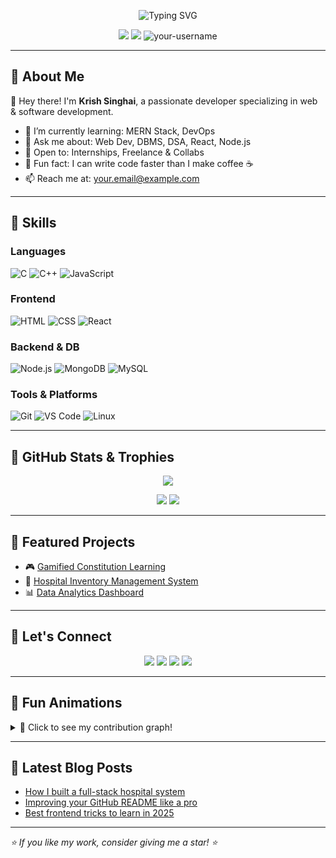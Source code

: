 <!-- Profile Banner / Hero Section -->
<p align="center">
  <img src="https://readme-typing-svg.herokuapp.com?font=Fira+Code&weight=700&pause=1000&color=1AB4F7&width=435&lines=Hi%2C+I'm+Krish+Singhai+%F0%9F%91%8B;Welcome+to+my+GitHub+Profile!;Developer+%7C+Engineer+%7C+Tech+Enthusiast" alt="Typing SVG" />
</p>

<p align="center">
  <img src="https://img.shields.io/badge/Developer-Full%20Stack-blue?style=for-the-badge&logo=appveyor" />
  <img src="https://img.shields.io/github/followers/your-username?label=Follow&style=for-the-badge" />
  <img src="https://komarev.com/ghpvc/?username=your-username&style=for-the-badge&color=blue" alt="your-username" />
</p>

---

## 📌 About Me

👋 Hey there! I'm **Krish Singhai**, a passionate developer specializing in web & software development.

- 🌱 I’m currently learning: MERN Stack, DevOps
- 💬 Ask me about: Web Dev, DBMS, DSA, React, Node.js
- 💼 Open to: Internships, Freelance & Collabs
- 🧠 Fun fact: I can write code faster than I make coffee ☕
- 📫 Reach me at: [your.email@example.com](mailto:your.email@example.com)

---

## 🚀 Skills

### Languages  
![C](https://img.shields.io/badge/C-00599C?style=for-the-badge&logo=c&logoColor=white)
![C++](https://img.shields.io/badge/C%2B%2B-004482?style=for-the-badge&logo=c%2B%2B&logoColor=white)
![JavaScript](https://img.shields.io/badge/JavaScript-F7DF1E?style=for-the-badge&logo=javascript&logoColor=black)

### Frontend  
![HTML](https://img.shields.io/badge/HTML5-E34F26?style=for-the-badge&logo=html5&logoColor=white)
![CSS](https://img.shields.io/badge/CSS-1572B6?style=for-the-badge&logo=css3&logoColor=white)
![React](https://img.shields.io/badge/React-61DAFB?style=for-the-badge&logo=react&logoColor=black)

### Backend & DB  
![Node.js](https://img.shields.io/badge/Node.js-339933?style=for-the-badge&logo=nodedotjs&logoColor=white)
![MongoDB](https://img.shields.io/badge/MongoDB-4EA94B?style=for-the-badge&logo=mongodb&logoColor=white)
![MySQL](https://img.shields.io/badge/MySQL-00618A?style=for-the-badge&logo=mysql&logoColor=white)

### Tools & Platforms  
![Git](https://img.shields.io/badge/Git-F05032?style=for-the-badge&logo=git&logoColor=white)
![VS Code](https://img.shields.io/badge/VS%20Code-007ACC?style=for-the-badge&logo=visual-studio-code&logoColor=white)
![Linux](https://img.shields.io/badge/Linux-FCC624?style=for-the-badge&logo=linux&logoColor=black)

---

## 🧠 GitHub Stats & Trophies

<p align="center">
  <img src="https://github-profile-trophy.vercel.app/?username=your-username&theme=radical&row=1&margin-w=20&no-frame=true"/>
</p>

<p align="center">
  <img src="https://github-readme-stats.vercel.app/api?username=your-username&show_icons=true&theme=tokyonight" />
  <img src="https://github-readme-streak-stats.herokuapp.com/?user=your-username&theme=tokyonight" />
</p>

---

## 📂 Featured Projects

- 🎮 [Gamified Constitution Learning](https://github.com/your-username/constitution-project)
- 🏥 [Hospital Inventory Management System](https://github.com/your-username/hims)
- 📊 [Data Analytics Dashboard](https://github.com/your-username/data-dashboard)

---

## 📣 Let's Connect

<p align="center">
  <a href="https://www.linkedin.com/in/your-profile/"><img src="https://img.shields.io/badge/LinkedIn-blue?style=for-the-badge&logo=linkedin&logoColor=white"></a>
  <a href="https://your-portfolio.com"><img src="https://img.shields.io/badge/Portfolio-000?style=for-the-badge&logo=vercel&logoColor=white"></a>
  <a href="mailto:your.email@example.com"><img src="https://img.shields.io/badge/Email-red?style=for-the-badge&logo=gmail&logoColor=white"></a>
  <a href="https://twitter.com/your-handle"><img src="https://img.shields.io/badge/Twitter-blue?style=for-the-badge&logo=twitter&logoColor=white"></a>
</p>

---

## 🎉 Fun Animations

<details>
<summary>🐍 Click to see my contribution graph!</summary>
<br>
<img src="https://raw.githubusercontent.com/your-username/your-username/output/github-contribution-grid-snake.svg" />
</details>

---

## 📘 Latest Blog Posts

<!-- BLOG-POST-LIST:START -->
- [How I built a full-stack hospital system](#)
- [Improving your GitHub README like a pro](#)
- [Best frontend tricks to learn in 2025](#)
<!-- BLOG-POST-LIST:END -->

---

_⭐ If you like my work, consider giving me a star! ⭐_

